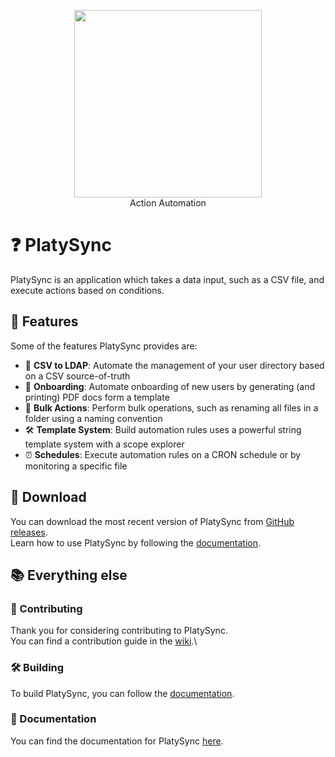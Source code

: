 <p align="center">
  <picture>
    <source
      width="300px"
      media="(prefers-color-scheme: dark)"
      srcset="https://github.com/mattkrins/cdapp/assets/2367602/b5a94c39-87a2-4e6c-8938-2fa0cacf4a90"
    >
    <img 
      width="300px"
      src="https://github.com/mattkrins/cdapp/assets/2367602/d6feedf7-b736-437d-be0c-9bb1b0ffee2c"
    >
  </picture>
   <br>
   Action Automation
</p>

# ❓ PlatySync

PlatySync is an application which takes a data input, such as a CSV file, and execute actions based on conditions.

## 💪 Features

Some of the features PlatySync provides are:

- 💉 **CSV to LDAP**: Automate the management of your user directory based on a CSV source-of-truth
- 🤗 **Onboarding**: Automate onboarding of new users by generating (and printing) PDF docs form a template
- 📂 **Bulk Actions**: Perform bulk operations, such as renaming all files in a folder using a naming convention
- 🛠️ **Template System**: Build automation rules uses a powerful string template system with a scope explorer
- ⏰ **Schedules**: Execute automation rules on a CRON schedule or by monitoring a specific file

## 🔽 Download

You can download the most recent version of PlatySync from [GitHub releases](https://github.com/mattkrins/platysync/releases).  
Learn how to use PlatySync by following the [documentation](https://github.com/mattkrins/platysync/wiki).

## 📚 Everything else

### 📙 Contributing

Thank you for considering contributing to PlatySync.\
You can find a contribution guide in the [wiki](https://github.com/mattkrins/platysync/wiki/Developing-for-CDAPP).\

### 🛠️ Building

To build PlatySync, you can follow the [documentation](https://github.com/mattkrins/platysync/wiki/Developing-for-CDAPP).

### 📄 Documentation

You can find the documentation for PlatySync [here](https://github.com/mattkrins/platysync/wiki).
